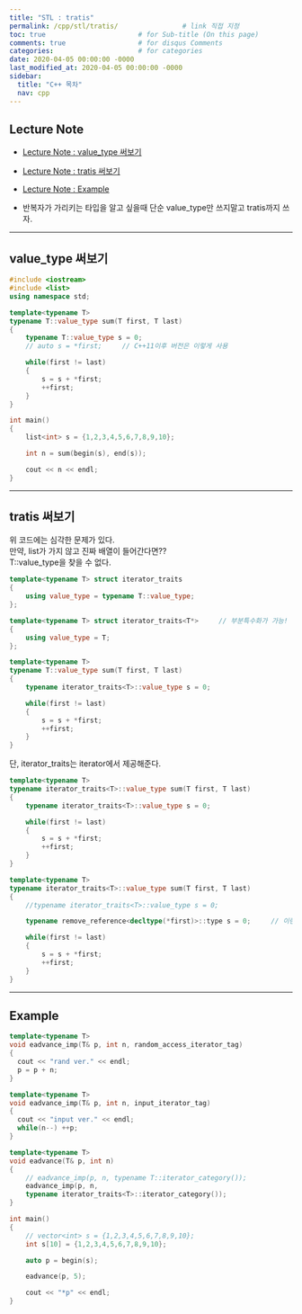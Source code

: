 ```yaml
---
title: "STL : tratis"
permalink: /cpp/stl/tratis/                # link 직접 지정
toc: true                       # for Sub-title (On this page)
comments: true                  # for disqus Comments
categories:                     # for categories
date: 2020-04-05 00:00:00 -0000
last_modified_at: 2020-04-05 00:00:00 -0000
sidebar:
  title: "C++ 목차"
  nav: cpp
---
```


## Lecture Note

* [Lecture Note : value_type 써보기](https://ideone.com/1vvi2K)
* [Lecture Note : tratis 써보기](https://ideone.com/VyRHbq)
* [Lecture Note : Example](https://ideone.com/uphwLB)

* 반복자가 가리키는 타입을 알고 싶을때 단순 value_type만 쓰지말고 tratis까지 쓰자.

---

## value_type 써보기

```cpp
#include <iostream>
#include <list>
using namespace std;

template<typename T>
typename T::value_type sum(T first, T last)
{
    typename T::value_type s = 0;
    // auto s = *first;     // C++11이후 버전은 이렇게 사용

    while(first != last)
    {
        s = s + *first;
        ++first;
    }
}

int main()
{
    list<int> s = {1,2,3,4,5,6,7,8,9,10};

    int n = sum(begin(s), end(s));

    cout << n << endl;
}
```

---

## tratis 써보기

위 코드에는 심각한 문제가 있다.<br>
만약, list가 가지 않고 진짜 배열이 들어간다면??<br>
T::value_type을 찾을 수 없다.

```cpp
template<typename T> struct iterator_traits
{
    using value_type = typename T::value_type;
};

template<typename T> struct iterator_traits<T*>     // 부분특수화가 가능!
{
    using value_type = T;
};

template<typename T>
typename T::value_type sum(T first, T last)
{
    typename iterator_traits<T>::value_type s = 0;

    while(first != last)
    {
        s = s + *first;
        ++first;
    }
}
```

단, iterator_traits는 iterator에서 제공해준다.

```cpp
template<typename T>
typename iterator_traits<T>::value_type sum(T first, T last)
{
    typename iterator_traits<T>::value_type s = 0;

    while(first != last)
    {
        s = s + *first;
        ++first;
    }
}
```

```cpp
template<typename T>
typename iterator_traits<T>::value_type sum(T first, T last)
{
    //typename iterator_traits<T>::value_type s = 0;

    typename remove_reference<decltype(*first)>::type s = 0;     // 이런식으로 처리 가능

    while(first != last)
    {
        s = s + *first;
        ++first;
    }
}
```

---

## Example

```cpp
template<typename T>
void eadvance_imp(T& p, int n, random_access_iterator_tag)
{
  cout << "rand ver." << endl;
  p = p + n;
}

template<typename T>
void eadvance_imp(T& p, int n, input_iterator_tag)
{
  cout << "input ver." << endl;
  while(n--) ++p;
}

template<typename T>
void eadvance(T& p, int n)
{
    // eadvance_imp(p, n, typename T::iterator_category());
    eadvance_imp(p, n, 
    typename iterator_traits<T>::iterator_category());
}

int main()
{
    // vector<int> s = {1,2,3,4,5,6,7,8,9,10};
    int s[10] = {1,2,3,4,5,6,7,8,9,10};

    auto p = begin(s);

    eadvance(p, 5);

    cout << "*p" << endl;
}
```